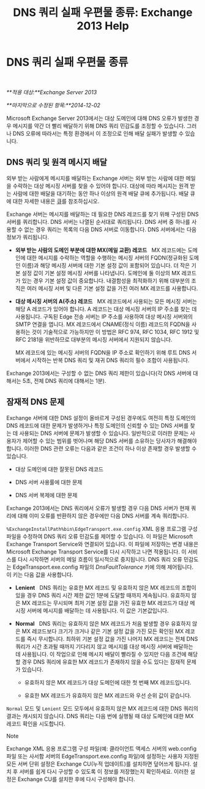 ﻿---
title: 'DNS 쿼리 실패 우편물 종류: Exchange 2013 Help'
TOCTitle: DNS 쿼리 실패 우편물 종류
ms:assetid: a3c3980c-20ca-4b54-a2e6-76d49af620b4
ms:mtpsurl: https://technet.microsoft.com/ko-kr/library/Bb676467(v=EXCHG.150)
ms:contentKeyID: 52058110
ms.date: 05/22/2018
mtps_version: v=EXCHG.150
ms.translationtype: MT
---

# DNS 쿼리 실패 우편물 종류

 

_**적용 대상:**Exchange Server 2013_

_**마지막으로 수정된 항목:**2014-12-02_

Microsoft Exchange Server 2013에서는 대상 도메인에 대해 DNS 오류가 발생한 경우 메시지를 약간 더 빨리 배달하기 위해 DNS 쿼리 민감도를 조정할 수 있습니다. 그러나 DNS 오류에 따라서는 특정 환경에서 이 조정으로 인해 배달 실패가 발생할 수 있습니다.

## DNS 쿼리 및 원격 메시지 배달

외부 받는 사람에게 메시지를 배달하는 Exchange 서버는 외부 받는 사람에 대한 메일을 수락하는 대상 메시징 서버를 찾을 수 있어야 합니다. 대상에 따라 메시지는 원격 받는 사람에 대한 배달을 대기하는 동안 하나 이상의 원격 배달 큐에 추가됩니다. 배달 큐에 대한 자세한 내용은 [큐](queues-exchange-2013-help.md)를 참조하십시오.

Exchange 서버는 메시지를 배달하는 데 필요한 DNS 레코드를 찾기 위해 구성된 DNS 서버를 쿼리합니다. DNS 서버는 나열된 순서대로 쿼리됩니다. DNS 서버 중 하나를 사용할 수 없는 경우 쿼리는 목록의 다음 DNS 서버로 이동합니다. DNS 서버에서는 다음 정보가 쿼리됩니다.

  - **외부 받는 사람의 도메인 부분에 대한 MX(메일 교환) 레코드**   MX 레코드에는 도메인에 대한 메시지를 수락하는 역할을 수행하는 메시징 서버의 FQDN(정규화된 도메인 이름)과 해당 메시징 서버에 대한 기본 설정 값이 포함되어 있습니다. 더 작은 기본 설정 값이 기본 설정 메시징 서버를 나타냅니다. 도메인에 둘 이상의 MX 레코드가 있는 경우 기본 설정 값이 중요합니다. 내결함성을 최적화하기 위해 대부분의 조직은 여러 메시징 서버 및 다른 기본 설정 값을 가진 여러 MX 레코드를 사용합니다.

  - **대상 메시징 서버의 A(주소) 레코드**   MX 레코드에서 사용되는 모든 메시징 서버는 해당 A 레코드가 있어야 합니다. A 레코드는 대상 메시징 서버의 IP 주소를 찾는 데 사용됩니다. 구독된 Edge 전송 서버는 IP 주소를 사용하여 대상 메시징 서버와의 SMTP 연결을 엽니다. MX 레코드에서 CNAME(정식 이름) 레코드의 FQDN을 사용하는 것이 기술적으로 가능하지만 이 방법은 RFC 974, RFC 1034, RFC 1912 및 RFC 2181을 위반하므로 대부분의 메시징 서버에서 지원되지 않습니다.
    
    MX 레코드에 있는 메시징 서버의 FQDN을 IP 주소로 확인하기 위해 루트 DNS 서버에서 시작하는 반복 DNS 쿼리 및 재귀 DNS 쿼리의 필수 조합이 사용됩니다.

Exchange 2013에서는 구성할 수 없는 DNS 쿼리 제한이 있습니다(각 DNS 서버에 대해서는 5초, 전체 DNS 쿼리에 대해서는 1분).

## 잠재적 DNS 문제

Exchange 서버에 대한 DNS 설정이 올바르게 구성된 경우에도 여전히 특정 도메인의 DNS 레코드에 대한 문제가 발생하거나 특정 도메인의 신뢰할 수 있는 DNS 서버를 찾는 데 사용되는 DNS 서버에 문제가 발생할 수 있습니다. 일반적으로 이러한 문제는 사용자가 제어할 수 있는 범위를 벗어나며 해당 DNS 서버를 소유하는 당사자가 해결해야 합니다. 이러한 DNS 관련 오류는 다음과 같은 조건이 하나 이상 존재할 경우 발생할 수 있습니다.

  - 대상 도메인에 대한 잘못된 DNS 레코드

  - DNS 서버 사용률에 대한 문제

  - DNS 서버 복제에 대한 문제

Exchange 2013에서는 DNS 쿼리에서 오류가 발생할 경우 다음 DNS 서버가 현재 쿼리에 대해 이미 오류를 반환하지 않은 경우에만 다음 DNS 서버를 계속 쿼리합니다.

`%ExchangeInstallPath%bin\EdgeTransport.exe.config` XML 응용 프로그램 구성 파일을 수정하여 DNS 쿼리 오류 민감도를 제어할 수 있습니다. 이 파일은 Microsoft Exchange Transport Service와 연결되어 있습니다. 이 파일에 저장하는 변경 내용은 Microsoft Exchange Transport Service를 다시 시작하고 나면 적용됩니다. 이 서비스를 다시 시작하면 서버의 메일 흐름이 일시적으로 중지됩니다. DNS 쿼리 오류 민감도는 EdgeTransport.exe.config 파일의 *DnsFaultTolerance* 키에 의해 제어됩니다. 이 키는 다음 값을 사용합니다.

  - **Lenient**   DNS 쿼리는 유효한 MX 레코드 및 유효하지 않은 MX 레코드의 조합이 있을 경우 DNS 쿼리 시간 제한 값인 1분에 도달할 때까지 계속됩니다. 유효하지 않은 MX 레코드는 무시되며 최저 기본 설정 값을 가진 유효한 MX 레코드가 대상 메시징 서버에 메시지를 배달하는 데 사용됩니다. 이 값은 기본값입니다.

  - **Normal**   DNS 쿼리는 유효하지 않은 MX 레코드가 처음 발생할 경우 유효하지 않은 MX 레코드보다 크기가 크거나 같은 기본 설정 값을 가진 모든 확인된 MX 레코드를 즉시 무시합니다. 최하위 기본 설정 값을 가진 나머지 MX 레코드는 전체 DNS 쿼리가 시간 초과될 때까지 기다리지 않고 메시지를 대상 메시징 서버에 배달하는 데 사용됩니다. 이 작업으로 인해 메시지 배달이 빨라질 수 있지만 다음 조건에 해당할 경우 DNS 쿼리에 유효한 MX 레코드가 존재하지 않을 수도 있다는 잠재적 문제가 있습니다.
    
      - 유효하지 않은 MX 레코드가 대상 도메인에 대한 첫 번째 MX 레코드입니다.
    
      - 유효한 MX 레코드가 유효하지 않은 MX 레코드와 우선 순위 값이 같습니다.

`Normal` 모드 및 `Lenient` 모드 모두에서 유효하지 않은 MX 레코드에 대한 DNS 쿼리의 결과는 캐시되지 않습니다. DNS 쿼리는 다음 번에 실행될 때 대상 도메인에 대한 MX 레코드 확인을 시도합니다.


> [!NOTE]
> Exchange XML 응용 프로그램 구성 파일(예: 클라이언트 액세스 서버의 web.config 파일 또는 사서함 서버의 EdgeTransport.exe.config 파일)에 설정하는 사용자 지정된 모든 서버 단위 설정은 Exchange CU(누적 업데이트)를 설치하면 덮어쓰게 됩니다. 설치 후 서버를 쉽게 다시 구성할 수 있도록 이 정보를 저장했는지 확인하세요. 이러한 설정은 Exchange CU를 설치한 후에 다시 구성해야 합니다.


